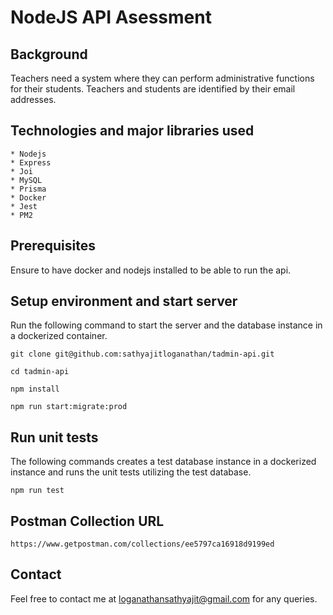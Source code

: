 # NodeJS API Asessment

## Background
Teachers need a system where they can perform administrative functions for their students. Teachers and students are identified by their email addresses.

## Technologies and major libraries used
    * Nodejs
    * Express
    * Joi
    * MySQL
    * Prisma
    * Docker
    * Jest
    * PM2

## Prerequisites

Ensure to have docker and nodejs installed to be able to run the api.

## Setup environment and start server

Run the following command to start the server and the database instance in a dockerized container.

    git clone git@github.com:sathyajitloganathan/tadmin-api.git

    cd tadmin-api

    npm install

    npm run start:migrate:prod

## Run unit tests

The following commands creates a test database instance in a dockerized instance and runs the unit tests utilizing the test database.

    npm run test

## Postman Collection URL

    https://www.getpostman.com/collections/ee5797ca16918d9199ed

## Contact

Feel free to contact me at loganathansathyajit@gmail.com for any queries.